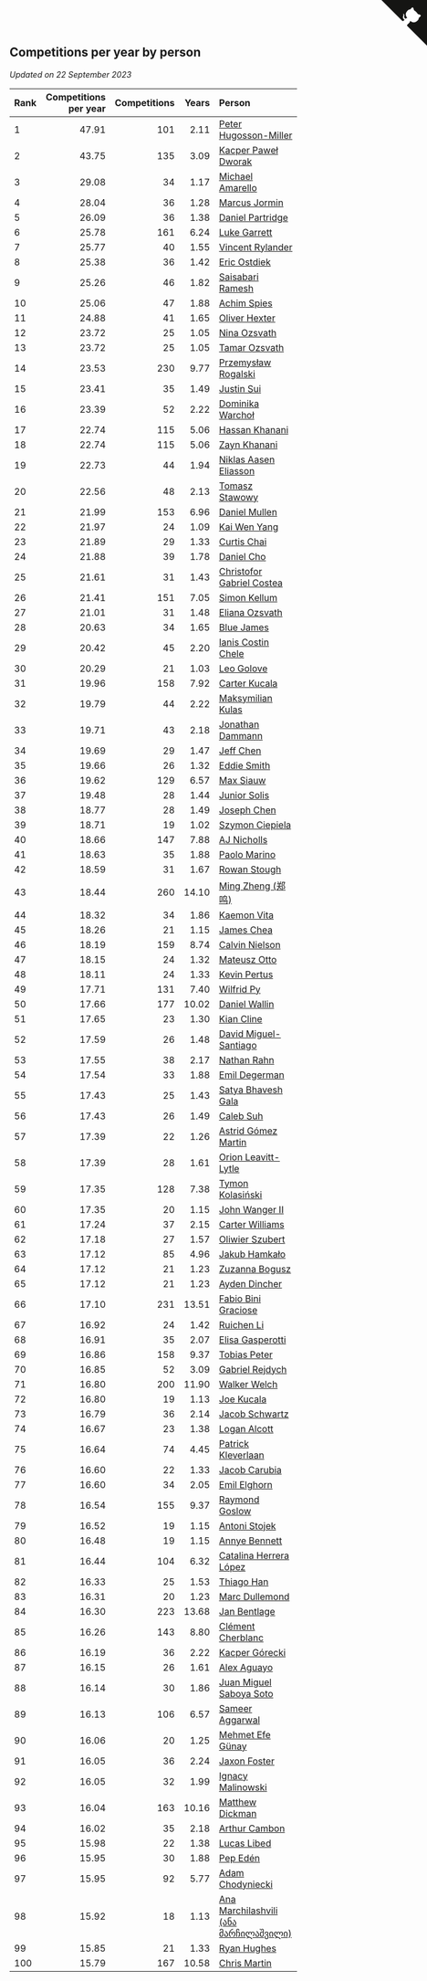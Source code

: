 ## Competitions per year by person

*Updated on 22 September 2023*

| Rank | Competitions per year | Competitions | Years | Person |
| :--- | ---: | ---: | ---: | :--- |
| 1 | 47.91 | 101 | 2.11 | [Peter Hugosson-Miller](https://www.worldcubeassociation.org/persons/2021HUGO01) |
| 2 | 43.75 | 135 | 3.09 | [Kacper Paweł Dworak](https://www.worldcubeassociation.org/persons/2020DWOR01) |
| 3 | 29.08 | 34 | 1.17 | [Michael Amarello](https://www.worldcubeassociation.org/persons/2022AMAR09) |
| 4 | 28.04 | 36 | 1.28 | [Marcus Jormin](https://www.worldcubeassociation.org/persons/2022JORM01) |
| 5 | 26.09 | 36 | 1.38 | [Daniel Partridge](https://www.worldcubeassociation.org/persons/2022PART02) |
| 6 | 25.78 | 161 | 6.24 | [Luke Garrett](https://www.worldcubeassociation.org/persons/2017GARR05) |
| 7 | 25.77 | 40 | 1.55 | [Vincent Rylander](https://www.worldcubeassociation.org/persons/2022RYLA01) |
| 8 | 25.38 | 36 | 1.42 | [Eric Ostdiek](https://www.worldcubeassociation.org/persons/2022OSTD01) |
| 9 | 25.26 | 46 | 1.82 | [Saisabari Ramesh](https://www.worldcubeassociation.org/persons/2021RAME01) |
| 10 | 25.06 | 47 | 1.88 | [Achim Spies](https://www.worldcubeassociation.org/persons/2021SPIE01) |
| 11 | 24.88 | 41 | 1.65 | [Oliver Hexter](https://www.worldcubeassociation.org/persons/2022HEXT01) |
| 12 | 23.72 | 25 | 1.05 | [Nina Ozsvath](https://www.worldcubeassociation.org/persons/2022OZSV03) |
| 13 | 23.72 | 25 | 1.05 | [Tamar Ozsvath](https://www.worldcubeassociation.org/persons/2022OZSV04) |
| 14 | 23.53 | 230 | 9.77 | [Przemysław Rogalski](https://www.worldcubeassociation.org/persons/2013ROGA02) |
| 15 | 23.41 | 35 | 1.49 | [Justin Sui](https://www.worldcubeassociation.org/persons/2022SUIJ01) |
| 16 | 23.39 | 52 | 2.22 | [Dominika Warchoł](https://www.worldcubeassociation.org/persons/2021WARC01) |
| 17 | 22.74 | 115 | 5.06 | [Hassan Khanani](https://www.worldcubeassociation.org/persons/2018KHAN26) |
| 18 | 22.74 | 115 | 5.06 | [Zayn Khanani](https://www.worldcubeassociation.org/persons/2018KHAN28) |
| 19 | 22.73 | 44 | 1.94 | [Niklas Aasen Eliasson](https://www.worldcubeassociation.org/persons/2021ELIA01) |
| 20 | 22.56 | 48 | 2.13 | [Tomasz Stawowy](https://www.worldcubeassociation.org/persons/2021STAW01) |
| 21 | 21.99 | 153 | 6.96 | [Daniel Mullen](https://www.worldcubeassociation.org/persons/2016MULL04) |
| 22 | 21.97 | 24 | 1.09 | [Kai Wen Yang](https://www.worldcubeassociation.org/persons/2022YANG19) |
| 23 | 21.89 | 29 | 1.33 | [Curtis Chai](https://www.worldcubeassociation.org/persons/2022CHAI02) |
| 24 | 21.88 | 39 | 1.78 | [Daniel Cho](https://www.worldcubeassociation.org/persons/2021CHOD01) |
| 25 | 21.61 | 31 | 1.43 | [Christofor Gabriel Costea](https://www.worldcubeassociation.org/persons/2022COST03) |
| 26 | 21.41 | 151 | 7.05 | [Simon Kellum](https://www.worldcubeassociation.org/persons/2016KELL12) |
| 27 | 21.01 | 31 | 1.48 | [Eliana Ozsvath](https://www.worldcubeassociation.org/persons/2022OZSV01) |
| 28 | 20.63 | 34 | 1.65 | [Blue James](https://www.worldcubeassociation.org/persons/2022JAME01) |
| 29 | 20.42 | 45 | 2.20 | [Ianis Costin Chele](https://www.worldcubeassociation.org/persons/2021CHEL01) |
| 30 | 20.29 | 21 | 1.03 | [Leo Golove](https://www.worldcubeassociation.org/persons/2022GOLO02) |
| 31 | 19.96 | 158 | 7.92 | [Carter Kucala](https://www.worldcubeassociation.org/persons/2015KUCA01) |
| 32 | 19.79 | 44 | 2.22 | [Maksymilian Kulas](https://www.worldcubeassociation.org/persons/2021KULA02) |
| 33 | 19.71 | 43 | 2.18 | [Jonathan Dammann](https://www.worldcubeassociation.org/persons/2021DAMM01) |
| 34 | 19.69 | 29 | 1.47 | [Jeff Chen](https://www.worldcubeassociation.org/persons/2022CHEN19) |
| 35 | 19.66 | 26 | 1.32 | [Eddie Smith](https://www.worldcubeassociation.org/persons/2022SMIT20) |
| 36 | 19.62 | 129 | 6.57 | [Max Siauw](https://www.worldcubeassociation.org/persons/2017SIAU02) |
| 37 | 19.48 | 28 | 1.44 | [Junior Solis](https://www.worldcubeassociation.org/persons/2022SOLI03) |
| 38 | 18.77 | 28 | 1.49 | [Joseph Chen](https://www.worldcubeassociation.org/persons/2022CHEN16) |
| 39 | 18.71 | 19 | 1.02 | [Szymon Ciepiela](https://www.worldcubeassociation.org/persons/2022CIEP01) |
| 40 | 18.66 | 147 | 7.88 | [AJ Nicholls](https://www.worldcubeassociation.org/persons/2015NICH04) |
| 41 | 18.63 | 35 | 1.88 | [Paolo Marino](https://www.worldcubeassociation.org/persons/2021MARI04) |
| 42 | 18.59 | 31 | 1.67 | [Rowan Stough](https://www.worldcubeassociation.org/persons/2022STOU01) |
| 43 | 18.44 | 260 | 14.10 | [Ming Zheng (郑鸣)](https://www.worldcubeassociation.org/persons/2009ZHEN11) |
| 44 | 18.32 | 34 | 1.86 | [Kaemon Vita](https://www.worldcubeassociation.org/persons/2021VITA01) |
| 45 | 18.26 | 21 | 1.15 | [James Chea](https://www.worldcubeassociation.org/persons/2022CHEA05) |
| 46 | 18.19 | 159 | 8.74 | [Calvin Nielson](https://www.worldcubeassociation.org/persons/2014NIEL03) |
| 47 | 18.15 | 24 | 1.32 | [Mateusz Otto](https://www.worldcubeassociation.org/persons/2022OTTO01) |
| 48 | 18.11 | 24 | 1.33 | [Kevin Pertus](https://www.worldcubeassociation.org/persons/2022PERT01) |
| 49 | 17.71 | 131 | 7.40 | [Wilfrid Py](https://www.worldcubeassociation.org/persons/2016PYWI01) |
| 50 | 17.66 | 177 | 10.02 | [Daniel Wallin](https://www.worldcubeassociation.org/persons/2013WALL03) |
| 51 | 17.65 | 23 | 1.30 | [Kian Cline](https://www.worldcubeassociation.org/persons/2022CLIN01) |
| 52 | 17.59 | 26 | 1.48 | [David Miguel-Santiago](https://www.worldcubeassociation.org/persons/2022MIGU02) |
| 53 | 17.55 | 38 | 2.17 | [Nathan Rahn](https://www.worldcubeassociation.org/persons/2021RAHN01) |
| 54 | 17.54 | 33 | 1.88 | [Emil Degerman](https://www.worldcubeassociation.org/persons/2021DEGE01) |
| 55 | 17.43 | 25 | 1.43 | [Satya Bhavesh Gala](https://www.worldcubeassociation.org/persons/2022GALA03) |
| 56 | 17.43 | 26 | 1.49 | [Caleb Suh](https://www.worldcubeassociation.org/persons/2022SUHC01) |
| 57 | 17.39 | 22 | 1.26 | [Astrid Gómez Martin](https://www.worldcubeassociation.org/persons/2022MART26) |
| 58 | 17.39 | 28 | 1.61 | [Orion Leavitt-Lytle](https://www.worldcubeassociation.org/persons/2022LEAV01) |
| 59 | 17.35 | 128 | 7.38 | [Tymon Kolasiński](https://www.worldcubeassociation.org/persons/2016KOLA02) |
| 60 | 17.35 | 20 | 1.15 | [John Wanger II](https://www.worldcubeassociation.org/persons/2022WANG39) |
| 61 | 17.24 | 37 | 2.15 | [Carter Williams](https://www.worldcubeassociation.org/persons/2021WILL06) |
| 62 | 17.18 | 27 | 1.57 | [Oliwier Szubert](https://www.worldcubeassociation.org/persons/2022SZUB01) |
| 63 | 17.12 | 85 | 4.96 | [Jakub Hamkało](https://www.worldcubeassociation.org/persons/2018HAMK01) |
| 64 | 17.12 | 21 | 1.23 | [Zuzanna Bogusz](https://www.worldcubeassociation.org/persons/2022BOGU01) |
| 65 | 17.12 | 21 | 1.23 | [Ayden Dincher](https://www.worldcubeassociation.org/persons/2022DINC01) |
| 66 | 17.10 | 231 | 13.51 | [Fabio Bini Graciose](https://www.worldcubeassociation.org/persons/2010GRAC02) |
| 67 | 16.92 | 24 | 1.42 | [Ruichen Li](https://www.worldcubeassociation.org/persons/2022LIRU02) |
| 68 | 16.91 | 35 | 2.07 | [Elisa Gasperotti](https://www.worldcubeassociation.org/persons/2021GASP01) |
| 69 | 16.86 | 158 | 9.37 | [Tobias Peter](https://www.worldcubeassociation.org/persons/2014PETE03) |
| 70 | 16.85 | 52 | 3.09 | [Gabriel Rejdych](https://www.worldcubeassociation.org/persons/2020REJD01) |
| 71 | 16.80 | 200 | 11.90 | [Walker Welch](https://www.worldcubeassociation.org/persons/2011WELC01) |
| 72 | 16.80 | 19 | 1.13 | [Joe Kucala](https://www.worldcubeassociation.org/persons/2022KUCA01) |
| 73 | 16.79 | 36 | 2.14 | [Jacob Schwartz](https://www.worldcubeassociation.org/persons/2021SCHW01) |
| 74 | 16.67 | 23 | 1.38 | [Logan Alcott](https://www.worldcubeassociation.org/persons/2022ALCO02) |
| 75 | 16.64 | 74 | 4.45 | [Patrick Kleverlaan](https://www.worldcubeassociation.org/persons/2019KLEV01) |
| 76 | 16.60 | 22 | 1.33 | [Jacob Carubia](https://www.worldcubeassociation.org/persons/2022CARU02) |
| 77 | 16.60 | 34 | 2.05 | [Emil Elghorn](https://www.worldcubeassociation.org/persons/2021ELGH01) |
| 78 | 16.54 | 155 | 9.37 | [Raymond Goslow](https://www.worldcubeassociation.org/persons/2014GOSL01) |
| 79 | 16.52 | 19 | 1.15 | [Antoni Stojek](https://www.worldcubeassociation.org/persons/2022STOJ03) |
| 80 | 16.48 | 19 | 1.15 | [Annye Bennett](https://www.worldcubeassociation.org/persons/2022BENN11) |
| 81 | 16.44 | 104 | 6.32 | [Catalina Herrera López](https://www.worldcubeassociation.org/persons/2017LOPE31) |
| 82 | 16.33 | 25 | 1.53 | [Thiago Han](https://www.worldcubeassociation.org/persons/2022HANT01) |
| 83 | 16.31 | 20 | 1.23 | [Marc Dullemond](https://www.worldcubeassociation.org/persons/2022DULL01) |
| 84 | 16.30 | 223 | 13.68 | [Jan Bentlage](https://www.worldcubeassociation.org/persons/2010BENT01) |
| 85 | 16.26 | 143 | 8.80 | [Clément Cherblanc](https://www.worldcubeassociation.org/persons/2014CHER05) |
| 86 | 16.19 | 36 | 2.22 | [Kacper Górecki](https://www.worldcubeassociation.org/persons/2021GORE01) |
| 87 | 16.15 | 26 | 1.61 | [Alex Aguayo](https://www.worldcubeassociation.org/persons/2022AGUA01) |
| 88 | 16.14 | 30 | 1.86 | [Juan Miguel Saboya Soto](https://www.worldcubeassociation.org/persons/2021SOTO01) |
| 89 | 16.13 | 106 | 6.57 | [Sameer Aggarwal](https://www.worldcubeassociation.org/persons/2017AGGA01) |
| 90 | 16.06 | 20 | 1.25 | [Mehmet Efe Günay](https://www.worldcubeassociation.org/persons/2022GUNA05) |
| 91 | 16.05 | 36 | 2.24 | [Jaxon Foster](https://www.worldcubeassociation.org/persons/2021FOST01) |
| 92 | 16.05 | 32 | 1.99 | [Ignacy Malinowski](https://www.worldcubeassociation.org/persons/2021MALI02) |
| 93 | 16.04 | 163 | 10.16 | [Matthew Dickman](https://www.worldcubeassociation.org/persons/2013DICK01) |
| 94 | 16.02 | 35 | 2.18 | [Arthur Cambon](https://www.worldcubeassociation.org/persons/2021CAMB01) |
| 95 | 15.98 | 22 | 1.38 | [Lucas Libed](https://www.worldcubeassociation.org/persons/2022LIBE02) |
| 96 | 15.95 | 30 | 1.88 | [Pep Edén](https://www.worldcubeassociation.org/persons/2021EDEN01) |
| 97 | 15.95 | 92 | 5.77 | [Adam Chodyniecki](https://www.worldcubeassociation.org/persons/2017CHOD02) |
| 98 | 15.92 | 18 | 1.13 | [Ana Marchilashvili (ანა მარჩილაშვილი)](https://www.worldcubeassociation.org/persons/2022MARC10) |
| 99 | 15.85 | 21 | 1.33 | [Ryan Hughes](https://www.worldcubeassociation.org/persons/2022HUGH04) |
| 100 | 15.79 | 167 | 10.58 | [Chris Martin](https://www.worldcubeassociation.org/persons/2013MART03) |


<a href="https://github.com/JustinTimeCuber/wca_statistics" class="github-corner" aria-label="View source on Github"><svg width="80" height="80" viewBox="0 0 250 250" style="fill:#151513; color:#fff; position: absolute; top: 0; border: 0; right: 0;" aria-hidden="true"><path d="M0,0 L115,115 L130,115 L142,142 L250,250 L250,0 Z"></path><path d="M128.3,109.0 C113.8,99.7 119.0,89.6 119.0,89.6 C122.0,82.7 120.5,78.6 120.5,78.6 C119.2,72.0 123.4,76.3 123.4,76.3 C127.3,80.9 125.5,87.3 125.5,87.3 C122.9,97.6 130.6,101.9 134.4,103.2" fill="currentColor" style="transform-origin: 130px 106px;" class="octo-arm"></path><path d="M115.0,115.0 C114.9,115.1 118.7,116.5 119.8,115.4 L133.7,101.6 C136.9,99.2 139.9,98.4 142.2,98.6 C133.8,88.0 127.5,74.4 143.8,58.0 C148.5,53.4 154.0,51.2 159.7,51.0 C160.3,49.4 163.2,43.6 171.4,40.1 C171.4,40.1 176.1,42.5 178.8,56.2 C183.1,58.6 187.2,61.8 190.9,65.4 C194.5,69.0 197.7,73.2 200.1,77.6 C213.8,80.2 216.3,84.9 216.3,84.9 C212.7,93.1 206.9,96.0 205.4,96.6 C205.1,102.4 203.0,107.8 198.3,112.5 C181.9,128.9 168.3,122.5 157.7,114.1 C157.9,116.9 156.7,120.9 152.7,124.9 L141.0,136.5 C139.8,137.7 141.6,141.9 141.8,141.8 Z" fill="currentColor" class="octo-body"></path></svg></a><style>.github-corner:hover .octo-arm{animation:octocat-wave 560ms ease-in-out}@keyframes octocat-wave{0%,100%{transform:rotate(0)}20%,60%{transform:rotate(-25deg)}40%,80%{transform:rotate(10deg)}}@media (max-width:500px){.github-corner:hover .octo-arm{animation:none}.github-corner .octo-arm{animation:octocat-wave 560ms ease-in-out}}</style>
